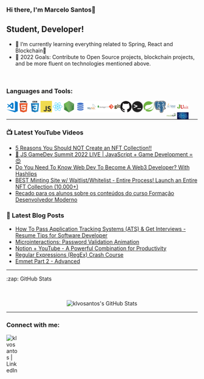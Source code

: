
<!--
**klvosantos/klvosantos** is a ✨ _special_ ✨ repository because its `README.md` (this file) appears on your GitHub profile.

Here are some ideas to get you started:

- 🔭 I’m currently working on ...
- 🌱 I’m currently learning ...
- 👯 I’m looking to collaborate on ...
- 🤔 I’m looking for help with ...
- 💬 Ask me about ...
- 📫 How to reach me: ...
- 😄 Pronouns: ...
- ⚡ Fun fact: ...
-->

### Hi there, I'm Marcelo Santos👋 

## Student, Developer!

- 🌱 I’m currently learning everything related to Spring, React and Blockchain🤣
- 🥅 2022 Goals: Contribute to Open Source projects, blockchain projects, and be more fluent on technologies mentioned above.


<br />


### Languages and Tools:

<img align="left" alt="Visual Studio Code" width="30px" src="https://github.com/klvosantos/assets/blob/main/icons/visual-studio-code.png" />
<img align="left" alt="HTML5" width="30px" src="https://github.com/klvosantos/assets/blob/main/icons/html.png" />
<img align="left" alt="CSS3" width="30px" src="https://github.com/klvosantos/assets/blob/main/icons/css.png" />
<img align="left" alt="JavaScript" width="30px" src="https://github.com/klvosantos/assets/blob/main/icons/javascript.png" />
<img align="left" alt="React" width="30px" src="https://github.com/klvosantos/assets/blob/main/icons/react.png" />
<img align="left" alt="Node.js" width="30px" src="https://github.com/klvosantos/assets/blob/main/icons/nodejs.png" />
<img align="left" alt="SQL" width="30px" src="https://github.com/klvosantos/assets/blob/main/icons/sql.png" />
<img align="left" alt="MySQL" width="30px" src="https://github.com/klvosantos/assets/blob/main/icons/mysql.png" />
<img align="left" alt="MongoDB" width="30px" src="https://github.com/klvosantos/assets/blob/main/icons/mongodb.png" />
<img align="left" alt="Git" width="30px" src="https://github.com/klvosantos/assets/blob/main/icons/git.png" />
<img align="left" alt="GitHub" width="30px" src="https://github.com/klvosantos/assets/blob/main/icons/github.png" />
<img align="left" alt="Terminal" width="30px" src="https://github.com/klvosantos/assets/blob/main/icons/terminal.png" />
<img align="left" alt="Spring-boot" width="30px" src="https://github.com/klvosantos/assets/blob/main/icons/spring-boot.png" />
<img align="left" alt="Postgresql" width="30px" src="https://github.com/klvosantos/assets/blob/main/icons/postgresql.png" />
<img align="left" alt="Java" width="30px" src="https://github.com/klvosantos/assets/blob/main/icons/java.png" />
<img align="left" alt="jUnit" width="30px" src="https://github.com/klvosantos/assets/blob/main/icons/junit.png" />
<img align="left" alt="Mockito" width="30px" src="https://github.com/klvosantos/assets/blob/main/icons/mockito.png" />
<img align="left" alt="Mockito" width="30px" src="https://raw.githubusercontent.com/klvosantos/assets/main/icons/Blockchain.jpg" />



<br />
<br />

---

### 📺 Latest YouTube Videos

<!-- YOUTUBE:START -->
- [5 Reasons You Should NOT Create an NFT Collection!!](https://www.youtube.com/watch?v=1ktrrwasouc)
- [🔴 JS GameDev Summit 2022 LIVE | JavaScript + Game Development = 😍](https://www.youtube.com/watch?v=bG5Lk1MLbDk)
- [Do You Need To Know Web Dev To Become A Web3 Developer? With Hashlips](https://www.youtube.com/watch?v=oQBRZMo0e34)
- [BEST Minting Site w/ Waitlist/Whitelist - Entire Process! Launch an Entire NFT Collection &lpar;10,000+&rpar;](https://www.youtube.com/watch?v=cLB7u0KQFIs)
- [Recado para os alunos sobre os conteúdos do curso Formação Desenvolvedor Moderno](https://www.youtube.com/watch?v=XWUiMYLKE2Q)
<!-- YOUTUBE:END -->


### 📕 Latest Blog Posts

<!-- BLOG-POST-LIST:START -->
- [How To Pass Application Tracking Systems &lpar;ATS&rpar; &amp; Get Interviews - Resume Tips for Software Developer](https://dev.to/codestackr/how-to-pass-application-tracking-systems-ats-get-interviews-resume-tips-for-software-developer-4bmo)
- [Microinteractions: Password Validation Animation](https://dev.to/codestackr/microinteractions-password-validation-animation-5629)
- [Notion + YouTube - A Powerful Combination for Productivity](https://dev.to/codestackr/notion-youtube-a-powerful-combination-for-productivity-1def)
- [Regular Expressions &lpar;RegEx&rpar; Crash Course](https://dev.to/codestackr/regular-expressions-regex-crash-course-248n)
- [Emmet Part 2 - Advanced](https://dev.to/codestackr/emmet-part-2-advanced-4c65)
<!-- BLOG-POST-LIST:END -->

---

  <summary>:zap: GitHub Stats</summary>
  <br />
  <br /> 

<p align="center">
<img alt="klvosantos's GitHub Stats" src="https://github-readme-stats.codestackr.vercel.app/api?username=klvosantos&show_icons=true&hide_border=true&hide=stars,issues,contribs&theme=algolia" />  
</p>

---

### Connect with me:

[<img align="left" alt="klvosantos | LinkedIn" width="30px" src="https://cdn.jsdelivr.net/npm/simple-icons@v3/icons/linkedin.svg" />][linkedin]





[linkedin]: https://www.linkedin.com/in/marcelosantosms
